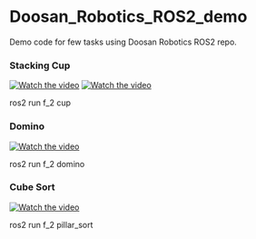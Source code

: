# Doosan_Robotics_ROS2_demo
Demo code for few tasks using Doosan Robotics ROS2 repo.
### Stacking Cup

[![Watch the video](https://img.youtube.com/vi/NEoI1mWCngs/0.jpg)](https://www.youtube.com/watch?v=NEoI1mWCngs)
[![Watch the video](https://img.youtube.com/vi/pqi4XX-6xiU/0.jpg)](https://www.youtube.com/shorts/pqi4XX-6xiU)

ros2 run f_2 cup

### Domino

[![Watch the video](https://img.youtube.com/vi/-vyW9vuWaZI/0.jpg)](https://www.youtube.com/shorts/-vyW9vuWaZI)

ros2 run f_2 domino

### Cube Sort

[![Watch the video](https://img.youtube.com/vi/GwVHvJ3a5Po/0.jpg)](https://www.youtube.com/watch?v=GwVHvJ3a5Po)

ros2 run f_2 pillar_sort
